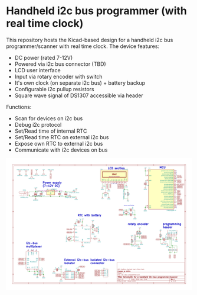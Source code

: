 # Handheld i2c bus programmer (with real time clock)
This repository hosts the Kicad-based design for a handheld i2c bus programmer/scanner with real time clock. The device features:
- DC power (rated 7-12V)
- Powered via i2c bus connector (TBD)
- LCD user interface
- Input via rotary encoder with switch
- It's own clock (on separate i2c bus) + battery backup
- Configurable i2c pullup resistors
- Square wave signal of DS1307 accessible via header

Functions:
- Scan for devices on i2c bus
- Debug i2c protocol
- Set/Read time of internal RTC
- Set/Read time RTC on external i2c bus
- Expose own RTC to external i2c bus
- Communicate with i2c devices on bus

![Screenshot of project schematic](i2c-programmer-jan-16.png)
